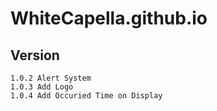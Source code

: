 # WhiteCapella.github.io

## Version
	1.0.2 Alert System
	1.0.3 Add Logo
	1.0.4 Add Occuried Time on Display

